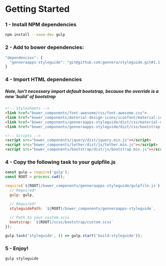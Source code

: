 # Getting Started

### 1 - Install NPM dependencies
```sh
npm install --save-dev gulp
```

### 2 - Add to bower dependencies:
```js
"dependencies": {
  "genneraapps-styleguide": "git@github.com:gennera/styleguide.git#1.1.0"
}
```

### 4 - Import HTML dependencies
##### Note, Isn't necessary import default bootstrap, because the override is a new 'build' of bootstrap
```html
<!-- Stylesheets -->
<link href="bower_components/font-awesome/css/font-awesome.css">
<link href="bower_components/material-design-icons/iconfont/material-icons.css">
<link href="bower_components/genneraapps-styleguide/dist/css/material-design-override.css">
<link href="bower_components/genneraapps-styleguide/dist/css/bootstrap-override.css">

<!-- Scripts -->
<script src="bower_components/jquery/dist/jquery.min.js"></script>
<script src="bower_components/tether/dist/js/tether.min.js"></script>
<script src="bower_components/bootstrap/dist/js/bootstrap.min.js"></script>
```

### 4 - Copy the following task to your gulpfile.js
```js
const gulp = require('gulp');
const ROOT = process.cwd();

require(`${ROOT}/bower_components/genneraapps-styleguide/gulpfile.js`)({
  // Required!
  gulp: gulp,

  // Required!
  styleguidePath: `${ROOT}/bower_components/genneraapps-styleguide`,
  
  // Path to your custom.scss
  bootstrap: `${ROOT}/scss/bootstrap/custom.scss`
});

gulp.task('styleguide', () => gulp.start('build:styleguide'));
```

### 5 - Enjoy!
```sh
gulp styleguide
```
